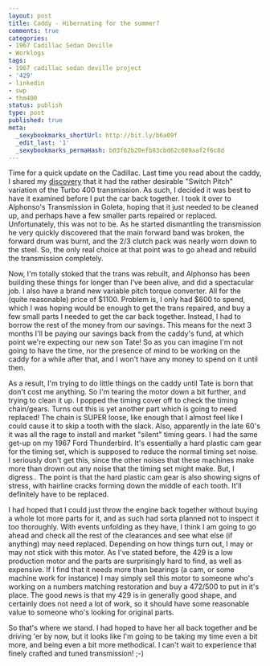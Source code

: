 ```yaml
---
layout: post
title: Caddy - Hibernating for the summer?
comments: true
categories:
- 1967 Cadillac Sedan Deville
- Worklogs
tags:
- 1967 cadillac sedan deville project
- '429'
- linkedin
- swp
- thm400
status: publish
type: post
published: true
meta:
  _sexybookmarks_shortUrl: http://bit.ly/b6a09f
  _edit_last: '1'
  _sexybookmarks_permaHash: b03f62b20efb83cbd62c689aaf2f6c8d
---
```

<p>Time for a quick update on the Cadillac.  Last time you read about the caddy, I shared my <a href="http://www.nslms.com/2010/03/11/i-dub-thee-bionic-caddy/">discovery</a> that it had the rather desirable "Switch Pitch" variation of the Turbo 400 transmission.  As such, I decided it was best to have it examined before I put the car back together.  I took it over to Alphonso's Transmission in Goleta, hoping that it just needed to be cleaned up, and perhaps have a few smaller parts repaired or replaced.  Unfortunately, this was not to be.  As he started dismantling the transmission he very quickly discovered that the main forward band was broken, the forward drum was burnt, and the 2/3 clutch pack was nearly worn down to the steel.  So, the only real choice at that point was to go ahead and rebuild the transmission completely.</p>

<p>Now, I'm totally stoked that the trans was rebuilt, and Alphonso has been building these things for longer than I've been alive, and did a spectacular job.  I also have a brand new variable pitch torque converter.  All for the (quite reasonable) price of $1100.  Problem is, I only had $600 to spend, which I was hoping would be enough to get the trans repaired, and buy a few small parts I needed to get the car back together.  Instead, I had to borrow the rest of the money from our savings.  This means for the next 3 months I'll be paying our savings back from the caddy's fund, at which point we're expecting our new son Tate!  So as you can imagine I'm not going to have the time, nor the presence of mind to be working on the caddy for a while after that, and I won't have any money to spend on it until then.</p>

<p>As a result, I'm trying to do little things on the caddy until Tate is born that don't cost me anything.  So I'm tearing the motor down a bit further, and trying to clean it up.  I popped the timing cover off to check the timing chain/gears.  Turns out this is yet another part which is going to need replaced!  The chain is SUPER loose, like enough that I almost feel like I could cause it to skip a tooth with the slack.  Also, apparently in the late 60's it was all the rage to install and market "silent" timing gears.  I had the same get-up on my 1967 Ford Thunderbird.  It's essentially a hard plastic cam gear for the timing set, which is supposed to reduce the normal timing set noise.  I seriously don't get this, since the other noises that these machines make more than drown out any noise that the timing set might make.  But, I digress..  The point is that the hard plastic cam gear is also showing signs of stress, with hairline cracks forming down the middle of each tooth.  It'll definitely have to be replaced.</p>

<p>I had hoped that I could just throw the engine back together without buying a whole lot more parts for it, and as such had sorta planned not to inspect it too thoroughly.  With events unfolding as they have, I think I am going to go ahead and check all the rest of the clearances and see what else (if anything) may need replaced.  Depending on how things turn out, I may or may not stick with this motor.  As I've stated before, the 429 is a low production motor and the parts are surprisingly hard to find, as well as expensive.  If I find that it needs more than bearings (a cam, or some machine work for instance) I may simply sell this motor to someone who's working on a numbers matching restoration and buy a 472/500 to put in it's place.  The good news is that my 429 is in generally good shape, and certainly does not need a lot of work, so it should have some reasonable value to someone who's looking for original parts.</p>

<p>So that's where we stand.  I had hoped to have her all back together and be driving 'er by now, but it looks like I'm going to be taking my time even a bit more, and being even a bit more methodical.  I can't wait to experience that finely crafted and tuned transmission! ;-)</p>
